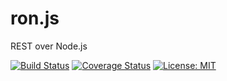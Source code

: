 # ron.js

REST over Node.js

[![Build Status](https://travis-ci.org/sp00m/ron.js.svg?branch=develop)](https://travis-ci.org/sp00m/ron.js)
[![Coverage Status](https://coveralls.io/repos/github/sp00m/ron.js/badge.svg?branch=develop)](https://coveralls.io/github/sp00m/ron.js?branch=develop)
[![License: MIT](https://img.shields.io/:license-MIT-blue.svg)](https://opensource.org/licenses/MIT)
